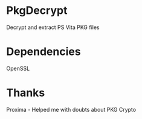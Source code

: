 # PkgDecrypt
Decrypt and extract PS Vita PKG files

# Dependencies
OpenSSL

# Thanks
Proxima - Helped me with doubts about PKG Crypto